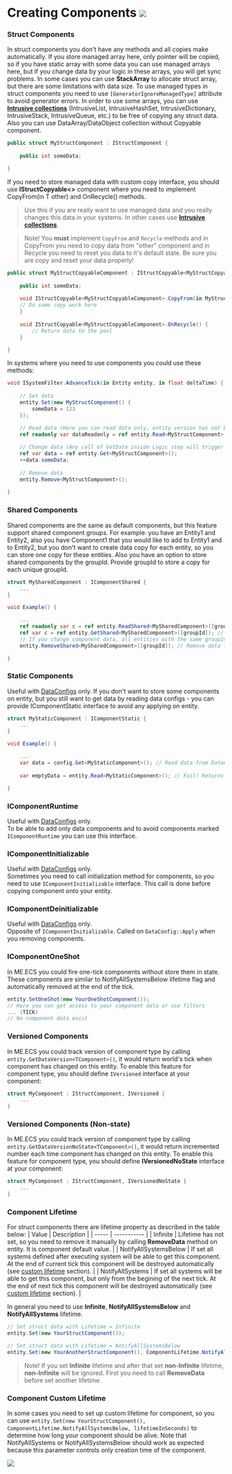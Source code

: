 # Creating Components [![](Logo-Tiny.png)](/../../#glossary)

### Struct Components

In struct components you don't have any methods and all copies make automatically.
If you store managed array here, only pointer will be copied, so if you have static array with some data you can use managed arrays here, but if you change data by your logic in these arrays, you will get sync problems. In some cases you can use **StackArray** to allocate struct array, but there are some limitations with data size. To use managed types in struct components you need to use ```[GeneratorIgnoreManagedType]``` attribute to avoid generator errors.
In order to use some arrays, you can use [**Intrusive collections**](https://github.com/chromealex/ecs-submodule/tree/master/Runtime/Core/Collections/Intrusive) (IntrusiveList, IntrusiveHashSet, IntrusiveDictionary, IntrusiveStack, IntrusiveQueue, etc.) to be free of copying any struct data. Also you can use DataArray<T>/DataObject<T> collection without Copyable component.

```csharp
public struct MyStructComponent : IStructComponent {
        
    public int someData;

}
```

If you need to store managed data with custom copy interface, you should use **IStructCopyable<>** component where you need to implement CopyFrom(in T other) and OnRecycle() methods.
> Use this if you are really want to use managed data and you really changes this data in your systems. In other cases use [**Intrusive collections**](https://github.com/chromealex/ecs-submodule/tree/master/Runtime/Core/Collections/Intrusive).
	
> Note! You **must** implement ```CopyFrom``` and ```Recycle``` methods and in CopyFrom you need to copy data from "other" component and in Recycle you need to reset you data to it's default state. Be sure you are copy and reset your data properly!
	
```csharp
public struct MyStructCopyableComponent : IStructCopyable<MyStructCopyableComponent> {
        
    public int someData;
    
    void IStructCopyable<MyStructCopyableComponent>.CopyFrom(in MyStructCopyableComponent other) {
	// Do some copy work here
    }
    
    void IStructCopyable<MyStructCopyableComponent>.OnRecycle() {
    	// Return data to the pool
    }

}
```

In systems where you need to use components you could use these methods:
```csharp
void ISystemFilter.AdvanceTick(in Entity entity, in float deltaTime) {
      
    // Set data
    entity.Set(new MyStructComponent() {
    	someData = 123
    });

    // Read data (Here you can read data only, entity version has not been changed)
    ref readonly var dataReadonly = ref entity.Read<MyStructComponent>();
    
    // Change data (Any call of GetData inside Logic step will trigger entity version to change)
    ref var data = ref entity.Get<MyStructComponent>();
    ++data.someData;
    
    // Remove data
    entity.Remove<MyStructComponent>();
    
}
```

### Shared Components

Shared components are the same as default components, but this feature support shared component groups.
For example: you have an Entity1 and Entity2, also you have Component1 that you would like to add to Entity1 and to Entity2, but you don't want to create data copy for each entity, so you can store one copy for these entities.
Also you have an option to store shared components by the groupId. Provide groupId to store a copy for each unique groupId.

```csharp
struct MySharedComponent : IComponentShared {
    ...
}

void Example() {

    ...
    ref readonly var c = ref entity.ReadShared<MySharedComponent>([groupId]); // Read data if exist
    ref var c = ref entity.GetShared<MySharedComponent>([groupId]); // Get or create data for this entity
    // If you change component data, all entities with the same groupId will be changed
    entity.RemoveShared<MySharedComponent>([groupId]); // Remove data for this entity

}
```

### Static Components

Useful with [DataConfigs](https://github.com/chromealex/ecs/blob/master/Docs/DataConfig-Readme.md) only.
If you don't want to store some components on entity, but you still want to get data by reading data configs - you can provide IComponentStatic interface to avoid any applying on entity.

```csharp
struct MyStaticComponent : IComponentStatic {
    ...
}

void Example() {

    ...
    var data = config.Get<MyStaticComponent>(); // Read data from DataConfig
    
    var emptyData = entity.Read<MyStaticComponent>(); // Fail! Returns an empty data

}
```

### IComponentRuntime

Useful with [DataConfigs](https://github.com/chromealex/ecs/blob/master/Docs/DataConfig-Readme.md) only.<br>
To be able to add only data components and to avoid components marked ```IComponentRuntime``` you can use this interface.

### IComponentInitializable

Useful with [DataConfigs](https://github.com/chromealex/ecs/blob/master/Docs/DataConfig-Readme.md) only.<br>
Sometimes you need to call initialization method for components, so you need to use ```IComponentInitializable``` interface. This call is done before copying component onto your entity.

### IComponentDeinitializable
	
Useful with [DataConfigs](https://github.com/chromealex/ecs/blob/master/Docs/DataConfig-Readme.md) only.<br>
Opposite of ```IComponentInitializable```. Called on ```DataConfig::Apply``` when you removing components.
	
### IComponentOneShot

In ME.ECS you could fire one-tick components without store them in state.<br>
These components are similar to NotifyAllSystemsBelow lifetime flag and automatically removed at the end of the tick.
		
```csharp
entity.SetOneShot(new YourOneShotComponent());
// Here you can get access to your component data or use filters
... (TICK)
// No component data exist
```

### Versioned Components

In ME.ECS you could track version of component type by calling ```entity.GetDataVersion<TComponent>()```, it would return world's tick when component has changed on this entity. To enable this feature for component type, you should define ```IVersioned``` interface at your component:
	
```csharp
struct MyComponent : IStructComponent, IVersioned {
    ...
}
```

### Versioned Components (Non-state)

In ME.ECS you could track version of component type by calling ```entity.GetDataVersionNoState<TComponent>()```, it would return incremented number each time component has changed on this entity. To enable this feature for component type, you should define **IVersionedNoState** interface at your component:
	
```csharp
struct MyComponent : IStructComponent, IVersionedNoState {
    ...
}
```

### Component Lifetime

For struct components there are lifetime property as described in the table below:
| Value | Description |
| ----- | ----------- |
| Infinite | Lifetime has not set, so you need to remove it manually by calling **RemoveData** method on entity. It is component default value. |
| NotifyAllSystemsBelow | If set all systems defined after executing system will be able to get this component. At the end of current tick this component will be destroyed automatically (see [custom lifetime](https://github.com/chromealex/ecs/blob/master/Docs/Manual-CreatingComponents.md#component-custom-lifetime) section). |
| NotifyAllSystems | If set all systems will be able to get this component, but only from the begining of the next tick. At the end of next tick this component will be destroyed automatically (see [custom lifetime](https://github.com/chromealex/ecs/blob/master/Docs/Manual-CreatingComponents.md#component-custom-lifetime) section). |

In general you need to use **Infinite**, **NotifyAllSystemsBelow** and **NotifyAllSystems** lifetime.
```csharp
// Set struct data with Lifetime = Infinite
entity.Set(new YourStructComponent());

// Set struct data with Lifetime = NotifyAllSystemsBelow
entity.Set(new YourAnotherStructComponent(), ComponentLifetime.NotifyAllSystemsBelow);
```

> Note! If you set **Infinite** lifetime and after that set **non-Infinite** lifetime, **non-Infinite** will be ignored. First you need to call **RemoveData** before set another lifetime.

### Component Custom Lifetime

In some cases you need to set up custom lifetime for component, so you can use ```entity.Set(new YourStructComponent(), ComponentLifetime.NotifyAllSystemsBelow, lifetimeInSeconds)``` to determine how long your component should be alive. Note that NotifyAllSystems or NotifyAllSystemsBelow should work as expected because this parameter controls only creation time of the component.
        
[![](Footer.png)](/../../#glossary)
